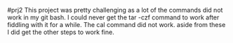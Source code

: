 #prj2
This project was pretty challenging as a lot of the commands did not work in my git bash. I could never get the tar -czf command to work after fiddling with it for a while.
The cal command did not work.
aside from these I did get the other steps to work fine.
